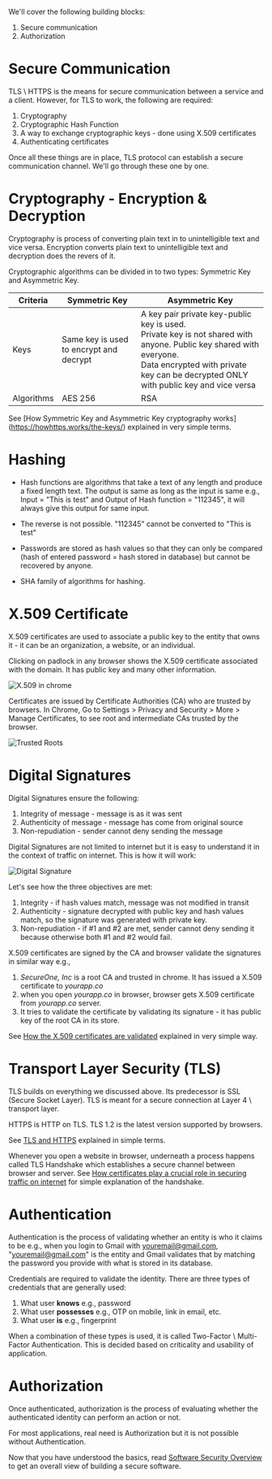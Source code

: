 We'll cover the following building blocks:

1. Secure communication
1. Authorization

# Secure Communication

TLS \ HTTPS is the means for secure communication between a service and a client. However, for TLS to work, the following are required:

1. Cryptography
1. Cryptographic Hash Function
1. A way to exchange cryptographic keys - done using X.509 certificates
1. Authenticating certificates

Once all these things are in place, TLS protocol can establish a secure communication channel. We'll go through these one by one.

# Cryptography - Encryption & Decryption

Cryptography is process of converting plain text in to unintelligible text and vice versa. Encryption converts plain text to unintelligible text and decryption does the revers of it.

Cryptographic algorithms can be divided in to two types: Symmetric Key and Asymmetric Key. 

| Criteria | Symmetric Key | Asymmetric Key |
|---|-----------------------------------------|-----------------------------------|
| Keys | Same key is used to encrypt and decrypt | A key pair private key-public key is used. <br /> Private key is not shared with anyone. Public key shared with everyone. <br /> Data encrypted with private key can be decrypted ONLY with public key and vice versa |
| Algorithms | AES 256 | RSA |
   
See [How Symmetric Key and Asymmetric Key cryptography works] (https://howhttps.works/the-keys/) explained in very simple terms.

# Hashing

* Hash functions are algorithms that take a text of any length and produce a fixed length text. The output is same as long as the input is same e.g., Input = "This is test" and Output of Hash function = "112345", it will always give this output for same input.

* The reverse is not possible. "112345" cannot be converted to "This is test"

* Passwords are stored as hash values so that they can only be compared (hash of entered password = hash stored in database) but cannot be recovered by anyone.

* SHA family of algorithms for hashing.

# X.509 Certificate

X.509 certificates are used to associate a public key to the entity that owns it - it can be an organization, a website, or an individual.

Clicking on padlock in any browser shows the X.509 certificate associated with the domain. It has public key and many other information.

![X.509 in chrome](images/x509-cert.png)

Certificates are issued by Certificate Authorities (CA) who are trusted by browsers. In Chrome, Go to Settings > Privacy and Security > More > Manage Certificates, to see root and intermediate CAs trusted by the browser.

![Trusted Roots](images/x509-cert-roots.png)

# Digital Signatures

Digital Signatures ensure the following:

1. Integrity of message - message is as it was sent
2. Authenticity of message - message has come from original source
3. Non-repudiation - sender cannot deny sending the message

Digital Signatures are not limited to internet but it is easy to understand it in the context of traffic on internet. This is how it will work:

![Digital Signature](images/digital-signature-verification.png)

Let's see how the three objectives are met:

1. Integrity - if hash values match, message was not modified in transit
1. Authenticity - signature decrypted with public key and hash values match, so the signature was generated with private key.
1. Non-repudiation - if #1 and #2 are met, sender cannot deny sending it because otherwise both #1 and #2 would fail.

X.509 certificates are signed by the CA and browser validate the signatures in similar way e.g., 

1. *SecureOne, Inc* is a root CA and trusted in chrome. It has issued a X.509 certificate to *yourapp.co*
1. when you open *yourapp.co* in browser, browser gets X.509 certificate from *yourapp.co* server.
1. It tries to validate the certificate by validating its signature - it has public key of the root CA in its store.

See [How the X.509 certificates are validated](https://howhttps.works/certificate-authorities/) explained in very simple way.

# Transport Layer Security (TLS)

TLS builds on everything we discussed above. Its predecessor is SSL (Secure Socket Layer). TLS is meant for a secure connection at Layer 4 \ transport layer. 

HTTPS is HTTP on TLS. TLS 1.2 is the latest version supported by browsers.

See [TLS and HTTPS](https://howhttps.works/https-ssl-tls-differences/) explained in simple terms.

Whenever you open a website in browser, underneath a process happens called TLS Handshake which establishes a secure channel between browser and server. See [How certificates play a crucial role in securing traffic on internet](https://howhttps.works/the-handshake/) for simple explanation of the handshake.

# Authentication

Authentication is the process of validating whether an entity is who it claims to be e.g., when you login to Gmail with youremail@gmail.com, "youremail@gmail.com" is the entity and Gmail validates that by matching the password you provide with what is stored in its database.

Credentials are required to validate the identity. There are three types of credentials that are generally used:

1. What user **knows** e.g., password
1. What user **possesses** e.g., OTP on mobile, link in email, etc.
1. What user **is** e.g., fingerprint

When a combination of these types is used, it is called Two-Factor \ Multi-Factor Authentication. This is decided based on criticality and usability of application.

# Authorization

Once authenticated, authorization is the process of evaluating whether the authenticated identity can perform an action or not.

For most applications, real need is Authorization but it is not possible without Authentication.

Now that you have understood the basics, read [Software Security Overview](../software-security-overview/software-security-overview.md) to get an overall view of building a secure software.


